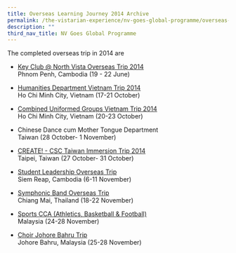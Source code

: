 ```yaml
---
title: Overseas Learning Journey 2014 Archive
permalink: /the-vistarian-experience/nv-goes-global-programme/overseas-learning-journey-2014-archive/
description: ""
third_nav_title: NV Goes Global Programme
---
```

The completed overseas trip in 2014 are

*   [Key Club @ North Vista Overseas Trip 2014](http://nvkeyclubsmiles.blogspot.sg/)  
    Phnom Penh, Cambodia (19 - 22 June)
		
*   [Humanities Department Vietnam Trip 2014](http://nvhumanities.tumblr.com/)  
    Ho Chi Minh City, Vietnam (17-21 October)
		
*   [Combined Uniformed Groups Vietnam Trip 2014](http://nvgoeshcmc.tumblr.com/)  
    Ho Chi Minh City, Vietnam (20-23 October)
*   Chinese Dance cum Mother Tongue Department  
    Taiwan (28 October- 1 November)
*   [CREATE! - CSC Taiwan Immersion Trip 2014](http://nvgoestaipei.blogspot.sg/)  
    Taipei, Taiwan (27 October- 31 October)
*   [Student Leadership Overseas Trip](http://nvgoescambodia2014.blogspot.sg/)  
    Siem Reap, Cambodia (6-11 November)
*   [Symphonic Band Overseas Trip](http://nvsymphonicband.tumblr.com/ "Symphonic Band Overseas Trip")  
    Chiang Mai, Thailand (18-22 November)
*   [Sports CCA (Athletics, Basketball & Football)](http://nvsit2014.blogspot.com/ "Sports Immersion Trip")  
    Malaysia (24-28 November)
*   [Choir Johore Bahru Trip](http://nvchoirtrip14.blogspot.com/ "Choir Trip")  
    Johore Bahru, Malaysia (25-28 November)